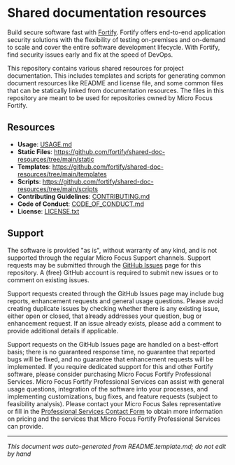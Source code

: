 # Shared documentation resources 


<!-- START-INCLUDE:p.marketing-intro.md -->

Build secure software fast with [Fortify](https://www.microfocus.com/en-us/solutions/application-security). Fortify offers end-to-end application security solutions with the flexibility of testing on-premises and on-demand to scale and cover the entire software development lifecycle.  With Fortify, find security issues early and fix at the speed of DevOps. 

<!-- END-INCLUDE:p.marketing-intro.md -->



<!-- START-INCLUDE:repo-intro.md -->

This repository contains various shared resources for project documentation. This includes templates and scripts for generating common document resources like README and license file, and some common files that can be statically linked from documentation resources. The files in this repository are meant to be used for repositories owned by Micro Focus Fortify.

<!-- END-INCLUDE:repo-intro.md -->


## Resources


<!-- START-INCLUDE:repo-resources.md -->

* **Usage**: [USAGE.md](USAGE.md)
* **Static Files**: https://github.com/fortify/shared-doc-resources/tree/main/static
* **Templates**: https://github.com/fortify/shared-doc-resources/tree/main/templates
* **Scripts**: https://github.com/fortify/shared-doc-resources/tree/main/scripts
* **Contributing Guidelines**: [CONTRIBUTING.md](CONTRIBUTING.md)
* **Code of Conduct**: [CODE_OF_CONDUCT.md](CODE_OF_CONDUCT.md)
* **License**: [LICENSE.txt](LICENSE.txt)

<!-- END-INCLUDE:repo-resources.md -->


## Support

The software is provided "as is", without warranty of any kind, and is not supported through the regular Micro Focus Support channels. Support requests may be submitted through the [GitHub Issues](https://github.com/fortify/shared-doc-resources/issues) page for this repository. A (free) GitHub account is required to submit new issues or to comment on existing issues. 

Support requests created through the GitHub Issues page may include bug reports, enhancement requests and general usage questions. Please avoid creating duplicate issues by checking whether there is any existing issue, either open or closed, that already addresses your question, bug or enhancement request. If an issue already exists, please add a comment to provide additional details if applicable.

Support requests on the GitHub Issues page are handled on a best-effort basis; there is no guaranteed response time, no guarantee that reported bugs will be fixed, and no guarantee that enhancement requests will be implemented. If you require dedicated support for this and other Fortify software, please consider purchasing Micro Focus Fortify Professional Services. Micro Focus Fortify Professional Services can assist with general usage questions, integration of the software into your processes, and implementing customizations, bug fixes, and feature requests (subject to feasibility analysis). Please contact your Micro Focus Sales representative or fill in the [Professional Services Contact Form](https://www.microfocus.com/en-us/cyberres/contact/professional-services) to obtain more information on pricing and the services that Micro Focus Fortify Professional Services can provide.

---

*This document was auto-generated from README.template.md; do not edit by hand*
